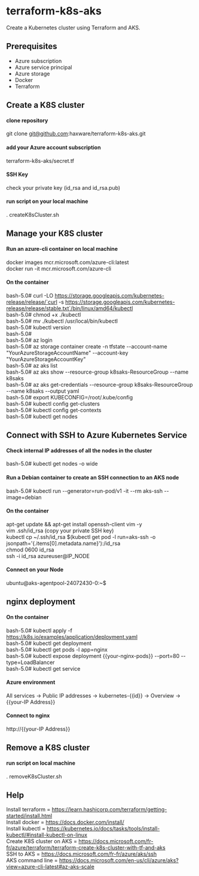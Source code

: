 # terraform-k8s-aks
Create a Kubernetes cluster using Terraform and AKS.

## Prerequisites
- Azure subscription
- Azure service principal
- Azure storage
- Docker
- Terraform

## Create a K8S cluster
#### clone repository
git clone git@github.com:haxware/terraform-k8s-aks.git
#### add your Azure account subscription
terraform-k8s-aks/secret.tf
#### SSH Key
check your private key (id_rsa and id_rsa.pub)
#### run script on your local machine
. createK8sCluster.sh

## Manage your K8S cluster
#### Run an azure-cli container on local machine
docker images mcr.microsoft.com/azure-cli:latest \
docker run -it mcr.microsoft.com/azure-cli
#### On the container
bash-5.0# curl -LO https://storage.googleapis.com/kubernetes-release/release/`curl -s https://storage.googleapis.com/kubernetes-release/release/stable.txt`/bin/linux/amd64/kubectl \
bash-5.0# chmod +x ./kubectl \
bash-5.0# mv ./kubectl /usr/local/bin/kubectl \
bash-5.0# kubectl version \
bash-5.0# \
bash-5.0# az login  \
bash-5.0# az storage container create -n tfstate --account-name "YourAzureStorageAccountName" --account-key "YourAzureStorageAccountKey" \
bash-5.0# az aks list  \
bash-5.0# az aks show --resource-group k8saks-ResourceGroup --name k8saks \
bash-5.0# az aks get-credentials --resource-group k8saks-ResourceGroup --name k8saks --output yaml \
bash-5.0# export KUBECONFIG=/root/.kube/config \
bash-5.0# kubectl config get-clusters \
bash-5.0# kubectl config get-contexts \
bash-5.0# kubectl get nodes

## Connect with SSH to Azure Kubernetes Service
#### Check internal IP addresses of all the nodes in the cluster
bash-5.0# kubectl get nodes -o wide
#### Run a Debian container to create an SSH connection to an AKS node
bash-5.0# kubectl run --generator=run-pod/v1 -it --rm aks-ssh --image=debian
#### On the container
apt-get update && apt-get install openssh-client vim -y  \
vim .ssh/id_rsa (copy your private SSH key)  \
kubectl cp ~/.ssh/id_rsa $(kubectl get pod -l run=aks-ssh -o jsonpath='{.items[0].metadata.name}'):/id_rsa  \
chmod 0600 id_rsa  \
ssh -i id_rsa azureuser@IP_NODE
#### Connect on your Node
ubuntu@aks-agentpool-24072430-0:~$

## nginx deployment
#### On the container
bash-5.0# kubectl apply -f https://k8s.io/examples/application/deployment.yaml \
bash-5.0# kubectl get deployment \
bash-5.0# kubectl get pods -l app=nginx \
bash-5.0# kubectl expose deployment {{your-nginx-pods}} --port=80 --type=LoadBalancer \
bash-5.0# kubectl get service
#### Azure environment
All services -> Public IP addresses -> kubernetes-{{id}} -> Overview -> {{your-IP Address}}
#### Connect to nginx
http://{{your-IP Address}}

## Remove a K8S cluster
#### run script on local machine
. removeK8sCluster.sh

## Help
Install terraform         = https://learn.hashicorp.com/terraform/getting-started/install.html \
Install docker            = https://docs.docker.com/install/ \
Install kubectl           = https://kubernetes.io/docs/tasks/tools/install-kubectl/#install-kubectl-on-linux \
Create K8S cluster on AKS = https://docs.microsoft.com/fr-fr/azure/terraform/terraform-create-k8s-cluster-with-tf-and-aks \
SSH to AKS                = https://docs.microsoft.com/fr-fr/azure/aks/ssh \
AKS command line          = https://docs.microsoft.com/en-us/cli/azure/aks?view=azure-cli-latest#az-aks-scale

